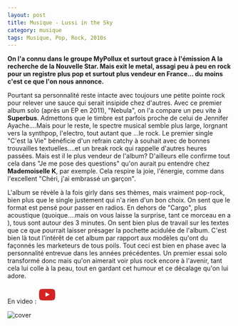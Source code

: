 ```yaml
---
layout: post
title: Musique - Lussi in the Sky
category: musique
tags: Musique, Pop, Rock, 2010s
---
```

**On l'a connu dans le groupe MyPollux et surtout grace à l'émission A la recherche de la Nouvelle Star. Mais exit le metal, assagi peu à peu en rock pour un registre plus pop et surtout plus vendeur en France... du moins c'est ce que l'on nous annonce.**

Pourtant sa personnalité reste intacte avec toujours une petite pointe rock pour relever une sauce qui serait insipide chez d'autres. Avec ce premier album solo (après un EP en 2011), "Nebula", on l'a compare un peu vite à **Superbus**. Admettons que le timbre est parfois proche de celui de Jennifer Ayache....Mais pour le reste, le spectre musical semble plus large, lorgnant vers la synthpop, l'electro, tout autant que ...le rock. Le premier single "C'est la Vie" bénéficie d'un refrain catchy à souhait avec de bonnes trouvailles textuelles....et un break rock qui rappelle d'autres heures passées. Mais est il le plus vendeur de l'album? D'ailleurs elle confirme tout cela dans "Je me pose des questions" qu'on aurait pu entendre chez **Mademoiselle K**, par exemple. Cela respire la joie, l'énergie, comme dans l'excellent "Chéri, j'ai embrassé un garçon".

L'album se révèle à la fois girly dans ses thèmes, mais vraiment pop-rock, bien plus que le single justement qui n'a rien d'un bon choix. On sent que le format est pensé pour passer en radios. En dehors de "Cargo", plus acoustique (quoique....mais on vous laisse la surprise, tant ce morceau en a ), tous sont autour des 3 minutes. On sent bien plus de travail sur les textes que ce que pourrait laisser présager la pochette acidulée de l'album. C'est bien là tout l'intérêt de cet album par rapport aux modèles qu'ont du façonnés les marketeurs de tous poils. Tout ceci est bien en phase avec la personnalité entrevue dans les années précédentes. Un premier essai solo transformé donc mais qu'on aimerait voir plus rock encore à l'avenir, tant cela lui colle à la peau, tout en gardant cet humour et ce décalage qu'on lui adore.

En video : [![video](/images/youtube.png)](http://www.youtube.com/watch?v=VZhqFdCZ6X0)

![cover](https://filedn.eu/llqi9IBxlYouGRXYG2xlROb/img/2014/lussiincthesky.jpg)
